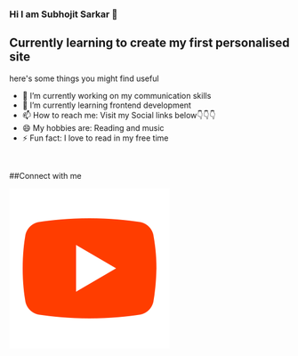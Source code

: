 ### Hi I am Subhojit Sarkar 👋
## Currently learning to create my first personalised site

here's some things you might find useful

- 🔭 I’m currently working on my communication skills
- 🌱 I’m currently learning frontend development
- 📫 How to reach me: Visit my Social links below👇👇👇
- 😄 My hobbies are: Reading and music
- ⚡ Fun fact: I love to read in my free time

<br />

##Connect with me


[![website](./youtube.svg)](https://youtube.com/channel/UC89DV3kem4diVew7OcQerdg)
